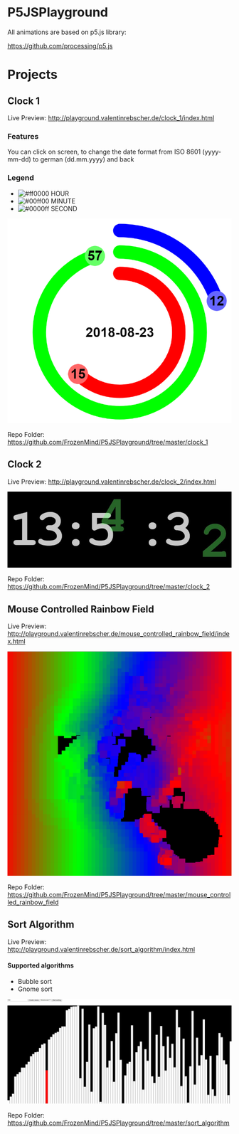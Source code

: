 # P5JSPlayground
All animations are based on p5.js library:

https://github.com/processing/p5.js

# Projects
## Clock 1
Live Preview: http://playground.valentinrebscher.de/clock_1/index.html

### Features
You can click on screen, to change the date format from ISO 8601 (yyyy-mm-dd) to german (dd.mm.yyyy) and back

### Legend
* ![#ff0000](https://placehold.it/15/ff0000/000000?text=+) HOUR
* ![#00ff00](https://placehold.it/15/00ff00/000000?text=+) MINUTE
* ![#0000ff](https://placehold.it/15/0000ff/000000?text=+) SECOND

![alt text](https://github.com/FrozenMind/P5JSPlayground/blob/master/clock_1/clock_1.png)

Repo Folder: https://github.com/FrozenMind/P5JSPlayground/tree/master/clock_1

## Clock 2
Live Preview: http://playground.valentinrebscher.de/clock_2/index.html

![alt text](https://github.com/FrozenMind/P5JSPlayground/blob/master/clock_2/clock_2.jpg)

Repo Folder: https://github.com/FrozenMind/P5JSPlayground/tree/master/clock_2

## Mouse Controlled Rainbow Field
Live Preview: http://playground.valentinrebscher.de/mouse_controlled_rainbow_field/index.html

![alt text](https://github.com/FrozenMind/P5JSPlayground/blob/master/mouse_controlled_rainbow_field/mouse_controlled_rainbow_field.png)

Repo Folder: https://github.com/FrozenMind/P5JSPlayground/tree/master/mouse_controlled_rainbow_field

## Sort Algorithm
Live Preview: http://playground.valentinrebscher.de/sort_algorithm/index.html

#### Supported algorithms
* Bubble sort
* Gnome sort

![alt text](https://github.com/FrozenMind/P5JSPlayground/blob/master/sort_algorithm/sort_algo.jpg)

Repo Folder: https://github.com/FrozenMind/P5JSPlayground/tree/master/sort_algorithm
